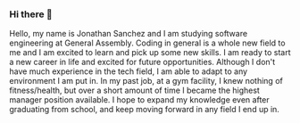 ### Hi there 👋

Hello, my name is Jonathan Sanchez and I am studying software engineering at General Assembly. Coding in general is a whole new field to me and I am excited to learn and pick up some new skills. I am ready to start a new career in life and excited for future opportunities. Although I don't have much experience in the tech field, I am able to adapt to any environment I am put in. In my past job, at a gym facility,  I knew nothing of fitness/health, but over a short amount of time I became the highest manager position available. I hope to expand my knowledge even after graduating from school, and keep moving forward in any field I end up in.

<!--
**jonasanchezla/jonasanchezla** is a ✨ _special_ ✨ repository because its `README.md` (this file) appears on your GitHub profile.

Here are some ideas to get you started:

- 🔭 I’m currently working on ...
- 🌱 I’m currently learning ...
- 👯 I’m looking to collaborate on ...
- 🤔 I’m looking for help with ...
- 💬 Ask me about ...
- 📫 How to reach me: ...
- 😄 Pronouns: ...
- ⚡ Fun fact: ...
-->
